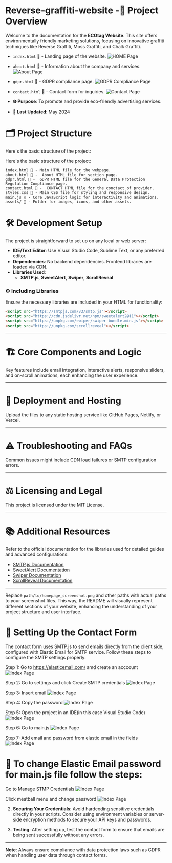 # Reverse-graffiti-website -📖 Project Overview

Welcome to the documentation for the **ECOtag Website**. This site offers environmentally friendly marketing solutions, focusing on innovative graffiti techniques like Reverse Graffiti, Moss Graffiti, and Chalk Graffiti.

- `index.html` 📄 - Landing page of the website.
  ![HOME Page](https://pouch.jumpshare.com/preview/w-33Ila07n1A_MFFqeyfEKBlQOAmq8E45VdP3HBVAy3lNgR1HEYVTM38seq_XHcctdq0gq4cBV8IDhqCAg7yt6xg8T-Aa-i84BYjZ1ZyKfo)
  
- `about.html` 📄 - Information about the company and services.
  ![About Page](https://pouch.jumpshare.com/preview/VASV9ZTX0I2yl5r1CglnirZhuTedzX4IHfy0bcB82g9L-I5DUfLOqV3SeSNGtud7tdq0gq4cBV8IDhqCAg7yt6xg8T-Aa-i84BYjZ1ZyKfo)
  
- `gdpr.html` 📄 - GDPR compliance page.
  ![GDPR Compliance Page](https://pouch.jumpshare.com/preview/VSzRdK73xeQQHuxmnNYBifOQsG_Htnf2aZvQqF3_Sr69S2DThKL6WM2j_adZUZR9tdq0gq4cBV8IDhqCAg7yt6xg8T-Aa-i84BYjZ1ZyKfo)
  
- `contact.html` 📄 - Contact form for inquiries.
  ![Contact Page](https://pouch.jumpshare.com/preview/auaRKxy38BYhUrTUNSUJA84GT-S1LbNZjy_SxvIgYQfJQbk6wAzM-8KrDBeK7h4Ftdq0gq4cBV8IDhqCAg7yt6xg8T-Aa-i84BYjZ1ZyKfo)


- **🌐 Purpose**: To promote and provide eco-friendly advertising services.
- **📅 Last Updated**: May 2024



# 🗂️ Project Structure

Here's the basic structure of the project:

Here's the basic structure of the project:

    index.html 📄 - Main HTML file for the webpage.
    about.html 📄 -  About HTML file for section page.
    gdpr.html 📄 -  GDPR HTML file for the General Data Protection Regulation Compliance page.
    contact.html 📄 -  CONTACT HTML file for the conctact of provider.
    styles.css 🎨 - Main CSS file for styling and responsive design.
    main.js ⚙️ - Core JavaScript logic for interactivity and animations.
    assets/ 📂 - Folder for images, icons, and other assets.



# 🛠️ Development Setup

The project is straightforward to set up on any local or web server:
- **IDE/Text Editor**: Use Visual Studio Code, Sublime Text, or any preferred editor.
- **Dependencies**: No backend dependencies. Frontend libraries are loaded via CDN.
- **Libraries Used**:
  - **SMTP.js**, **SweetAlert**, **Swiper**, **ScrollReveal**

### ⚙️ Including Libraries

Ensure the necessary libraries are included in your HTML for functionality:

```html
<script src="https://smtpjs.com/v3/smtp.js"></script>
<script src="https://cdn.jsdelivr.net/npm/sweetalert2@11"></script>
<script src="https://unpkg.com/swiper/swiper-bundle.min.js"></script>
<script src="https://unpkg.com/scrollreveal"></script>
```

---

# 🏗️ Core Components and Logic

Key features include email integration, interactive alerts, responsive sliders, and on-scroll animations, each enhancing the user experience.

---

# 🚀 Deployment and Hosting

Upload the files to any static hosting service like GitHub Pages, Netlify, or Vercel.

---

# ⚠️ Troubleshooting and FAQs

Common issues might include CDN load failures or SMTP configuration errors.

---

# ⚖️ Licensing and Legal

This project is licensed under the MIT License.

---

# 📚 Additional Resources

Refer to the official documentation for the libraries used for detailed guides and advanced configurations:

- [SMTP.js Documentation](https://smtpjs.com/)
- [SweetAlert Documentation](https://sweetalert2.github.io/)
- [Swiper Documentation](https://swiperjs.com/)
- [ScrollReveal Documentation](https://scrollrevealjs.org/)

---



Replace `path/to/homepage_screenshot.png` and other paths with actual paths to your screenshot files. This way, the README will visually represent different sections of your website, enhancing the understanding of your project structure and user interface.
# 📧 Setting Up the Contact Form

The contact form uses SMTP.js to send emails directly from the client side, configured with Elastic Email for SMTP service. Follow these steps to configure the SMTP settings properly:

Step 1: Go to https://elasticemail.com/ amd create an acccount
![Index Page](https://pouch.jumpshare.com/preview/yuZh2COSb2CbI4kmTjK_uAvAWnItNlbpUGGJgn_O0zOWmxxnFPS87JsWycPjg_Z17EwCfBAjkJf1wUmR0zMlfGMM4hU977FRhx26gJvndzw)

Step 2: Go to settings and click Create SMTP credentials
![Index Page](https://pouch.jumpshare.com/preview/XkuOOlHr2YcyVoxC_OJaKQBQfZI4F4raIseb3KACYfvmu7aiAbrynlNIiZOHtuZS7EwCfBAjkJf1wUmR0zMlfGMM4hU977FRhx26gJvndzw)

Step 3: Insert email
![Index Page](https://pouch.jumpshare.com/preview/x-sGo9YXB1O5HTj2IERFfwT16Ct2lpdc62baXlj0pUJj2kBhipOM7k3-fPUEQC0k7EwCfBAjkJf1wUmR0zMlfGMM4hU977FRhx26gJvndzw)

Step 4: Copy the password
![Index Page](https://pouch.jumpshare.com/preview/Sv6LQ5BbHvJNXBQbCx-bxK52OiUNcoVVJ9BswCIfparSC638dP6xEU8F_cuQPUW37EwCfBAjkJf1wUmR0zMlfGMM4hU977FRhx26gJvndzw)

Step 5: Open the project in an IDE(in this case Visual Studio Code)
![Index Page](https://pouch.jumpshare.com/preview/43S37xz8lXyoUW9yOJMN8-W5fk7My4jzFXjcRPE-wCnfo0QUp2Oc4UbrUGJ6ya--7EwCfBAjkJf1wUmR0zMlfGMM4hU977FRhx26gJvndzw)

Step 6: Go to main.js
![Index Page](https://pouch.jumpshare.com/preview/V2J4w3IxFWnLj_xuHSTgsp7vrDsYyFf7GFuHBiEtu5MTtXLJYPQeJis6levHfVCY7EwCfBAjkJf1wUmR0zMlfGMM4hU977FRhx26gJvndzw)

Step 7: Add email and password from elastic email in the fields
![Index Page](https://pouch.jumpshare.com/preview/pdFEj2qpADKq-DZ1xuerOE8iiNOWJL0gzjtIEkFdoOxNZ22eXPgP1qJ7nA2vlyOL7EwCfBAjkJf1wUmR0zMlfGMM4hU977FRhx26gJvndzw)


# 📧 To change Elastic Email password for main.js file follow the steps:

Go to Manage STMP Credentials
![Index Page](https://pouch.jumpshare.com/preview/SZk3jdagnkibmJ0CUO5_YQ0tAXCZ_JRDmV1Z1LqCAGf08xM1UpyOyo5sI7vsLtO37EwCfBAjkJf1wUmR0zMlfGMM4hU977FRhx26gJvndzw)

Click meatball menu and change password
![Index Page](https://pouch.jumpshare.com/preview/HkLXZ2PZdV4VSitSnF3kXksRbDsmKZHSuQkAnT8gwlf38uM9L8kyVpqMg7M7I4z-7EwCfBAjkJf1wUmR0zMlfGMM4hU977FRhx26gJvndzw)


2. **Securing Your Credentials**: Avoid hardcoding sensitive credentials directly in your scripts. Consider using environment variables or server-side encryption methods to secure your API keys and passwords.

3. **Testing**: After setting up, test the contact form to ensure that emails are being sent successfully without any errors.

---

**Note**: Always ensure compliance with data protection laws such as GDPR when handling user data through contact forms.
